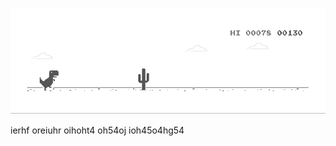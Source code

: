 ![image](https://github.com/sudimuk2017/qwaszx/blob/main/dino.gif)

ierhf oreiuhr oihoht4 oh54oj ioh45o4hg54



